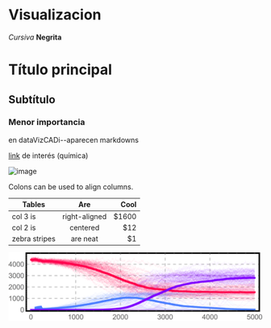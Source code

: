 # Visualizacion

*Cursiva*
**Negrita**
# Título principal
## Subtítulo
### Menor importancia
en dataVizCADi--aparecen markdowns

[link](https://www.compoundchem.com) de interés (química)

![image](https://www.compoundchem.com/wp-content/uploads/2018/09/Coffee-chemistry-%E2%80%93-arabica-vs-robusta.png)

Colons can be used to align columns.

| Tables        | Are           | Cool  |
| ------------- |:-------------:| -----:|
| col 3 is      | right-aligned | $1600 |
| col 2 is      | centered      |   $12 |
| zebra stripes | are neat      |    $1 |


![](./MEDIA/traces.png)
